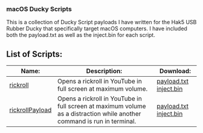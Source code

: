 ### macOS Ducky Scripts
This is a collection of Ducky Script payloads I have written for the Hak5 USB Rubber Ducky that specifically target macOS computers. I have included both the payload.txt as well as the inject.bin for each script.

## List of Scripts:
Name: | Description: | Download:
--- | --- | ---
[rickroll](/macOS/rickroll) | Opens a rickroll in YouTube in full screen at maximum volume. | [payload.txt](/macOS/rickroll/payload.txt) [inject.bin](/macOS/rickroll/inject.bin)
[rickrollPayload](/macOS/rickrollPayload) | Opens a rickroll in YouTube in full screen at maximum volume as a distraction while another command is run in terminal. | [payload.txt](/macOS/rickrollPayload/payload.txt) [inject.bin](/macOS/rickrollPayload/inject.bin)
